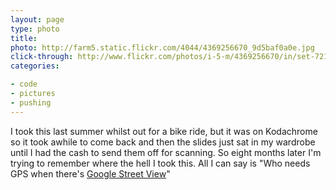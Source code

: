 ```yaml
---
layout: page
type: photo
title: 
photo: http://farm5.static.flickr.com/4044/4369256670_9d5baf0a0e.jpg
click-through: http://www.flickr.com/photos/i-5-m/4369256670/in/set-72157623338750353/
categories: 

- code
- pictures
- pushing
---
```

I took this last summer whilst out for a bike ride, but it was on Kodachrome so it took awhile to come back and then the slides just sat in my wardrobe until I had the cash to send them off for scanning. So eight months later I'm trying to remember where the hell I took this. All I can say is "Who needs GPS when there's [Google Street View](http://maps.google.co.uk/maps?f=q&source=s_q&hl=en&geocode=&q=udny+station&sll=57.266978,-2.099762&sspn=0.011649,0.024848&ie=UTF8&hq=&hnear=Udny+Station,+Ellon,+Aberdeenshire,+United+Kingdom&ll=57.295452,-2.095771&spn=0.005866,0.012424&t=h&z=16&layer=c&cbll=57.295239,-2.096237&panoid=GOaXKaYjoVqQD_b2K57m0g&cbp=12,94.05,,0,3.29)"
